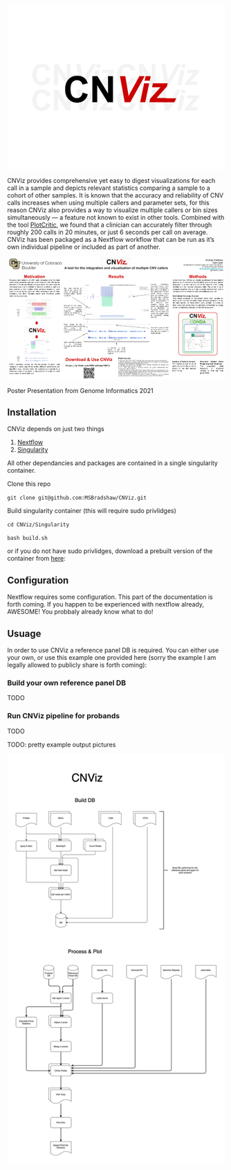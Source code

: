 <img src="https://github.com/MSBradshaw/CNViz/blob/main/Logo3.png?raw=true" width="600"/>

CNViz provides comprehensive yet easy to digest visualizations for each call in a sample and depicts relevant statistics comparing a sample to a cohort of other samples. 
It is known that the accuracy and reliability of CNV calls increases when using multiple callers and parameter sets, for this reason CNViz also provides a way to visualize multiple callers or bin sizes simultaneously — a feature not known to exist in other tools. 
Combined with the tool [PlotCritic](https://github.com/jbelyeu/PlotCritic), we found that a clinician can accurately filter through roughly 200 calls in 20 minutes, or just 6 seconds per call on average. 
CNViz has been packaged as a Nextflow workflow that can be run as it’s own individual pipeline or included as part of another. 


<img src="https://github.com/MSBradshaw/CNViz/blob/main/CNVizPoster.png?raw=true" width="600"/>


Poster Presentation from Genome Informatics 2021

## Installation

CNViz depends on just two things

1. [Nextflow](https://www.nextflow.io/docs/latest/getstarted.html)
2. [Singularity](https://sylabs.io/guides/3.0/user-guide/quick_start.html#quick-installation-steps)

All other dependancies and packages are contained in a single singularity container.

Clone this repo

`git clone git@github.com:MSBradshaw/CNViz.git`

Build singularity container (this will require sudo privlidges)

`cd CNViz/Singularity`

`bash build.sh`

or if you do not have sudo privlidges, download a prebuilt version of the container from [here](https://drive.google.com/file/d/1qaX7MfytQttYyVetnVdtoHtfx7woTpf4/view?usp=sharing):

## Configuration

Nextflow requires some configuration. This part of the documentation is forth coming. If you happen to be experienced with nextflow already, AWESOME! You probbaly already know what to do!

## Usuage

In order to use CNViz a reference panel DB is required. You can either use your own, or use this example one provided here (sorry the example I am legally allowed to publicly share is forth coming):

### Build your own reference panel DB

TODO

### Run CNViz pipeline for probands

TODO

TODO: pretty example output pictures



<img src="https://github.com/MSBradshaw/CNViz/blob/main/CNViz.png?raw=true" width="600"/>
